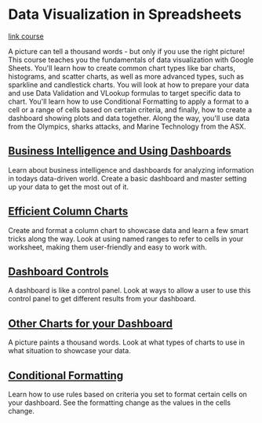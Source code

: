 #  Data Visualization in Spreadsheets

[link course](https://app.datacamp.com/learn/courses/data-visualization-in-spreadsheets)

A picture can tell a thousand words - but only if you use the right picture! This course teaches you the fundamentals of data visualization with Google Sheets. You'll learn how to create common chart types like bar charts, histograms, and scatter charts, as well as more advanced types, such as sparkline and candlestick charts. You will look at how to prepare your data and use Data Validation and VLookup formulas to target specific data to chart. You'll learn how to use Conditional Formatting to apply a format to a cell or a range of cells based on certain criteria, and finally, how to create a dashboard showing plots and data together. Along the way, you'll use data from the Olympics, sharks attacks, and Marine Technology from the ASX. 


## [Business Intelligence and Using Dashboards](./01_business_intelligence_and_using_dashboards/)

Learn about business intelligence and dashboards for analyzing information in todays data-driven world. Create a basic dashboard and master setting up your data to get the most out of it.

## [Efficient Column Charts](./02_efficient_column_charts/)

Create and format a column chart to showcase data and learn a few smart tricks along the way. Look at using named ranges to refer to cells in your worksheet, making them user-friendly and easy to work with.  

## [Dashboard Controls](./03_dashboard_controls/)

A dashboard is like a control panel. Look at ways to allow a user to use this control panel to get different results from your dashboard.  

## [Other Charts for your Dashboard](./04_other_charts_for_your_dashboard/)

A picture paints a thousand words. Look at what types of charts to use in what situation to showcase your data. 

## [Conditional Formatting](./05_conditional_formatting/)

Learn how to use rules based on criteria you set to format certain cells on your dashboard. See the formatting change as the values in the cells change. 